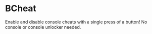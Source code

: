 # BCheat
Enable and disable console cheats with a single press of a button! No console or console unlocker needed.
